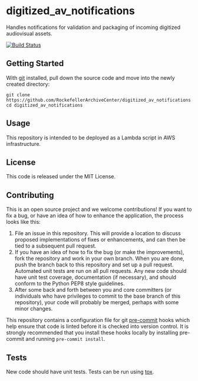 # digitized_av_notifications
Handles notifications for validation and packaging of incoming digitized audiovisual assets.

[![Build Status](https://app.travis-ci.com/RockefellerArchiveCenter/digitized_av_notifications.svg?branch=base)](https://app.travis-ci.com/RockefellerArchiveCenter/digitized_av_notifications)

## Getting Started

With [git](https://git-scm.com/) installed, pull down the source code and move into the newly created directory:

```
git clone https://github.com/RockefellerArchiveCenter/digitized_av_notifications.git
cd digitized_av_notifications
```

## Usage

This repository is intended to be deployed as a Lambda script in AWS infrastructure.

## License

This code is released under the MIT License.

## Contributing

This is an open source project and we welcome contributions! If you want to fix a bug, or have an idea of how to enhance the application, the process looks like this:

1. File an issue in this repository. This will provide a location to discuss proposed implementations of fixes or enhancements, and can then be tied to a subsequent pull request.
2. If you have an idea of how to fix the bug (or make the improvements), fork the repository and work in your own branch. When you are done, push the branch back to this repository and set up a pull request. Automated unit tests are run on all pull requests. Any new code should have unit test coverage, documentation (if necessary), and should conform to the Python PEP8 style guidelines.
3. After some back and forth between you and core committers (or individuals who have privileges to commit to the base branch of this repository), your code will probably be merged, perhaps with some minor changes.

This repository contains a configuration file for git [pre-commit](https://pre-commit.com/) hooks which help ensure that code is linted before it is checked into version control. It is strongly recommended that you install these hooks locally by installing pre-commit and running `pre-commit install`.

## Tests

New code should have unit tests. Tests can be run using [tox](https://tox.readthedocs.io/).
